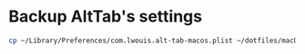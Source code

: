 # Backup AltTab's settings

```bash
cp ~/Library/Preferences/com.lwouis.alt-tab-macos.plist ~/dotfiles/macOS/alt-tab/Library/Preferences/
```
